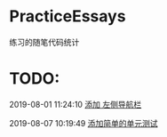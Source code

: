 # PracticeEssays
练习的随笔代码统计


# TODO:

2019-08-01 11:24:10 [添加 左侧导航栏](https://github.com/Fushengliangnian/PracticeEssays/tree/master/%E5%B7%A6%E4%BE%A7%E5%AF%BC%E8%88%AA%E6%9D%A1)

2019-08-07 10:19:49 [添加简单的单元测试](https://github.com/Fushengliangnian/PracticeEssays/tree/master/UnitTest)
